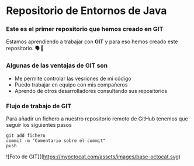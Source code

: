 # Repositorio de Entornos de Java
### Este es el primer repositorio que hemos creado en GIT
Estamos aprendiendo a trabajar con **GIT** y para eso hemos creado este repositorio. :speaking_head::goat:

### Algunas de las ventajas de GIT son
* Me permite controlar las vesriones de mi código
* Puedo trabajar en equipo con mis compañeros
* Aprendo de otros desarrolladores consultando sus repositorios

### Flujo de trabajo de GIT
Para añadir un fichero a nuestro repositorio remoto de GitHub tenemos que seguir los siguientes pasos

```
git add fichero
commit -m "Comentario sobre el commit"
push
```
![Foto de GIT]((https://myoctocat.com/assets/images/base-octocat.svg)
